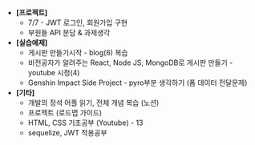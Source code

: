 - **[프로젝트]**
    - 7/7 - JWT 로그인, 회원가입 구현
    - 부원들 API 분담 & 과제생각
- **[실습예제]**
    - 게시판 만들기시작 - blog(6) 복습
    - 비전공자가 알려주는 React, Node JS, MongoDB로 게시판 만들기 - youtube 시청(4)
    - Genshin Impact Side Project - pyro부분 생각하기 (폼 데이터 전달문제)
- **[기타]**
    - 개발의 정석 어플 읽기, 전체 개념 복습 (노션)
    - 프로젝트 (로드맵 가이드)
    - HTML, CSS 기초공부 (Youtube) - 13
    - sequelize, JWT 적용공부